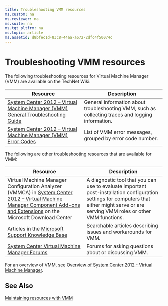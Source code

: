```yaml
---
title: Troubleshooting VMM resources
ms.custom: na
ms.reviewer: na
ms.suite: na
ms.tgt_pltfrm: na
ms.topic: article
ms.assetid: d8bfec1d-83c8-44aa-a672-2dfc4f50074c
---
```

# Troubleshooting VMM resources
The following troubleshooting resources for Virtual Machine Manager \(VMM\) are available on the TechNet Wiki:

|Resource|Description|
|------------|---------------|
|[System Center 2012 – Virtual Machine Manager (VMM) General Troubleshooting Guide](http://social.technet.microsoft.com/wiki/contents/articles/8826.system-center-2012-virtual-machine-manager-vmm-general-troubleshooting-guide.aspx)|General information about troubleshooting VMM, such as collecting traces and logging information.|
|[System Center 2012 – Virtual Machine Manager (VMM) Error Codes](http://social.technet.microsoft.com/wiki/contents/articles/4906.system-center-2012-portal-virtual-machine-manager-vmm-error-codes.aspx)|List of VMM error messages, grouped by error code number.|

The following are other troubleshooting resources that are available for VMM:

|Resource|Description|
|------------|---------------|
|Virtual Machine Manager Configuration Analyzer \(VMMCA\) in [System Center 2012 – Virtual Machine Manager Component Add-ons and Extensions](http://www.microsoft.com/en-us/download/details.aspx?id=29309) on the Microsoft Download Center|A diagnostic tool that you can use to evaluate important post\-installation configuration settings for computers that either might serve or are serving VMM roles or other VMM functions.|
|Articles in the [Microsoft Support Knowledge Base](http://support.microsoft.com)|Searchable articles describing issues and workarounds for VMM.|
|[System Center Virtual Machine Manager Forums](https://social.technet.microsoft.com/Forums/systemcenter/home?category=virtualmachinemanager)|Forums for asking questions about or discussing VMM.|

For an overview of VMM, see [Overview of System Center 2012 - Virtual Machine Manager](http://technet.microsoft.com/library/gg671827.aspx).

## See Also
[Maintaining resources with VMM](Maintaining-resources-with-VMM.md)


